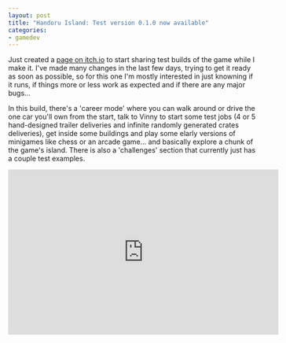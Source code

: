 ```yaml
---
layout: post
title: "Handoru Island: Test version 0.1.0 now available"
categories:
- gamedev
---
```


Just created a <a href="https://binarynonsense.itch.io/handoru">page on itch.io</a> to start sharing test builds of the game while I make it. I've made many changes in the last few days, trying to get it ready as soon as possible, so for this one I'm mostly interested in just knowning if it runs, if things more or less work as expected and if there are any major bugs...

In this build, there's a 'career mode' where you can walk around or drive the one car you'll own from the start, talk to Vinny to start some test jobs (4 or 5 hand-designed trailer deliveries and infinite randomly generated crates deliveries), get inside some buildings and play some elarly versions of minigames like chess or an arcade game... and basically explore a chunk of the game's island. There is also a 'challenges' section that currently just has a couple test examples.

<div style="text-align: center;">
<iframe allowfullscreen="allowfullscreen" frameborder="0" height="336" src="http://www.youtube.com/embed/_dksn0jkLGk" width="550"></iframe>
</div><br/>
